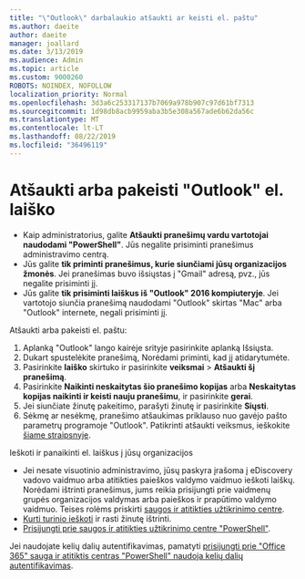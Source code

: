 ```yaml
---
title: "\"Outlook\" darbalaukio atšaukti ar keisti el. paštu"
ms.author: daeite
author: daeite
manager: joallard
ms.date: 3/13/2019
ms.audience: Admin
ms.topic: article
ms.custom: 9000260
ROBOTS: NOINDEX, NOFOLLOW
localization_priority: Normal
ms.openlocfilehash: 3d3a6c253317137b7069a978b907c97d61bf7313
ms.sourcegitcommit: 1d98db8acb9959aba3b5e308a567ade6b62da56c
ms.translationtype: MT
ms.contentlocale: lt-LT
ms.lasthandoff: 08/22/2019
ms.locfileid: "36496119"
---
```

# <a name="recall-or-replace-an-outlook-email-message"></a>Atšaukti arba pakeisti "Outlook" el. laiško

- Kaip administratorius, galite **Atšaukti pranešimų vardu vartotojai naudodami "PowerShell"**. Jūs negalite prisiminti pranešimus administravimo centrą.
- Jūs galite **tik priminti pranešimus, kurie siunčiami jūsų organizacijos žmonės**. Jei pranešimas buvo išsiųstas į "Gmail" adresą, pvz., jūs negalite prisiminti jį.
- Jūs galite **tik prisiminti laiškus iš "Outlook" 2016 kompiuteryje**. Jei vartotojo siunčia pranešimą naudodami "Outlook" skirtas "Mac" arba "Outlook" internete, negali prisiminti jį.

Atšaukti arba pakeisti el. paštu:

1. Aplanką "Outlook" lango kairėje srityje pasirinkite aplanką Išsiųsta.
1. Dukart spustelėkite pranešimą, Norėdami priminti, kad jį atidarytumėte.
1. Pasirinkite **laiško** skirtuko ir pasirinkite **veiksmai** > **Atšaukti šį pranešimą**.
1. Pasirinkite **Naikinti neskaitytas šio pranešimo kopijas** arba **Neskaitytas kopijas naikinti ir keisti nauju pranešimu**, ir pasirinkite **gerai**.
1. Jei siunčiate žinutę pakeitimo, parašyti žinutę ir pasirinkite **Siųsti**.
1. Sėkmę ar nesėkmę, pranešimo atšaukimas priklauso nuo gavėjo pašto parametrų programoje "Outlook". Patikrinti atšaukti veiksmus, ieškokite [šiame straipsnyje](https://support.office.com/article/35027f88-d655-4554-b4f8-6c0729a723a0).

Ieškoti ir panaikinti el. laiškus į jūsų organizacijos

- Jei nesate visuotinio administravimo, jūsų paskyra įrašoma į eDiscovery vadovo vaidmuo arba atitikties paieškos valdymo vaidmuo ieškoti laiškų. Norėdami ištrinti pranešimus, jums reikia prisijungti prie vaidmenų grupės organizacijos valdymas arba paieškos ir prapūtimo valdymo vaidmuo. Teises rolėms priskirti [saugos ir atitikties užtikrinimo centre](https://go.microsoft.com/fwlink/?linkid=2083731).
- [Kurti turinio ieškoti](https://docs.microsoft.com/office365/securitycompliance/content-search) ir rasti žinutę ištrinti.
- [Prisijungti prie saugos ir atitikties užtikrinimo centre "PowerShell"](https://docs.microsoft.com/powershell/exchange/office-365-scc/connect-to-scc-powershell/connect-to-scc-powershell?view=exchange-ps).

Jei naudojate kelių dalių autentifikavimas, pamatyti [prisijungti prie "Office 365" sauga ir atitiktis centras "PowerShell" naudoja kelių dalių autentifikavimas](https://docs.microsoft.com/powershell/exchange/office-365-scc/connect-to-scc-powershell/mfa-connect-to-scc-powershell?view=exchange-ps).